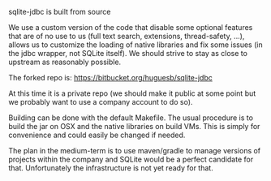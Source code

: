 sqlite-jdbc is built from source

We use a custom version of the code that disable some optional
features that are of no use to us (full text search, extensions,
thread-safety, ...), allows us to customize the loading of native
libraries and fix some issues (in the jdbc wrapper, not SQLite
itself). We should strive to stay as close to upstream as reasonably
possible.

The forked repo is: https://bitbucket.org/huguesb/sqlite-jdbc

At this time it is a private repo (we should make it public at
some point but we probably want to use a company account to do
so).

Building can be done with the default Makefile. The usual
procedure is to build the jar on OSX and the native libraries
on build VMs. This is simply for convenience and could
easily be changed if needed.

The plan in the medium-term is to use maven/gradle to
manage versions of projects within the company and SQLite
would be a perfect candidate for that. Unfortunately the
infrastructure is not yet ready for that.

